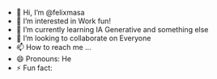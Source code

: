 - 👋 Hi, I’m @felixmasa
- 👀 I’m interested in Work fun!
- 🌱 I’m currently learning IA Generative and something else
- 💞️ I’m looking to collaborate on Everyone 
- 📫 How to reach me ...
- 😄 Pronouns: He
- ⚡ Fun fact: 

<!---
felixmasa/felixmasa is a ✨ special ✨ repository because its `README.md` (this file) appears on your GitHub profile.
You can click the Preview link to take a look at your changes.
--->
